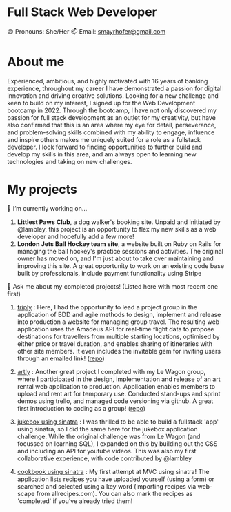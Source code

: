 # Full Stack Web Developer
😄 Pronouns:  She/Her
📫 Email:     smayrhofer@gmail.com

# About me
Experienced, ambitious, and highly motivated with 16 years of banking experience, throughout my career I have demonstrated a passion for digital innovation and driving creative solutions. Looking for a new challenge and keen to build on my interest, I signed up for the Web Development bootcamp in 2022. Through the bootcamp, I have not only discovered my passion for full stack development as an outlet for my creativity, but have also confirmed that this is an area where my eye for detail, perseverance, and problem-solving skills combined with my ability to engage, influence and inspire others makes me uniquely suited for a role as a fullstack developer. I look forward to finding opportunities to further build and develop my skills in this area, and am always open to learning new technologies and taking on new challenges.

# My projects

🔭 I’m currently working on...
1. **Littlest Paws Club**, a dog walker's booking site. Unpaid and initiated by @lambley, this project is an opportunity to flex my new skills as a web developer and hopefully add a few more! 
2. **London Jets Ball Hockey team site**, a website built on Ruby on Rails for managing the ball hockey's practice sessions and activities. The original owner has moved on, and I'm just about to take over maintaining and improving this site. A great opportunity to work on an existing code base built by professionals, include payment functionality using Stripe

💬 Ask me about my completed projects! (Listed here with most recent one first)
1. [triply](www.triply.world) : Here, I had the opportunity to lead a project group in the application of BDD and agile methods to design, implement and release into production a website for managing group travel. The resulting web application uses the Amadeus API for real-time flight data to propose destinations for travellers from multiple starting locations, optimised by either price or travel duration, and enables sharing of itineraries with other site members. It even includes the invitable gem for inviting users through an emailed link! ([repo](https://github.com/smayrhof3r/triply))

2. [artly](https://artly.herokuapp.com/) : Another great project I completed with my Le Wagon group, where I participated in the design, implementation and release of an art rental web application to production. Application enables members to upload and rent art for temporary use. Conducted stand-ups and sprint demos using trello, and managed code versioning via github. A great first introduction to coding as a group! ([repo](https://github.com/eyss1234/artly))

3. [jukebox using sinatra](https://github.com/smayrhof3r/jukebox-sinatra-sqlite3) : I was thrilled to be able to build a fullstack 'app' using sinatra, so I did the same here for the jukebox application challenge. While the original challenge was from Le Wagon (and focussed on learning SQL), I expanded on this by building out the CSS and including an API for youtube videos. This was also my first collaborative experience, with code contributed by @lambley

4. [cookbook using sinatra](https://github.com/smayrhof3r/sinatra-cookbook) : My first attempt at MVC using sinatra! The application lists recipes you have uploaded yourself (using a form) or searched and selected using a key word (importing recipes via web-scape from allrecipes.com). You can also mark the recipes as 'completed' if you've already tried them!
